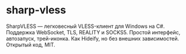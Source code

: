 # sharp-vless
SharpVLESS — легковесный VLESS-клиент для Windows на C#. Поддержка WebSocket, TLS, REALITY и SOCKS5. Простой интерфейс, автозапуск, трей-иконка. Как Hideify, но без внешних зависимостей. Открытый код, MIT.
